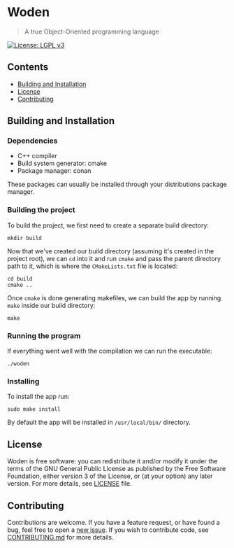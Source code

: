 # Woden
> A true Object-Oriented programming language

[![License: LGPL v3](https://img.shields.io/badge/License-LGPL%20v3-blue.svg)](http://www.gnu.org/licenses/lgpl-3.0)

## Contents
- [Building and Installation](#building-and-installation)
- [License](#license)
- [Contributing](#contributing)

## Building and Installation

### Dependencies
- C++ compiler
- Build system generator: cmake
- Package manager: conan

These packages can usually be installed through your distributions package manager.

### Building the project
To build the project, we first need to create a separate build directory:
```
mkdir build
```

Now that we've created our build directory (assuming it's created in the project root), we can `cd` into it and run `cmake` and pass the parent directory path to it, which is where the `CMakeLists.txt` file is located:
```
cd build
cmake ..
```

Once `cmake` is done generating makefiles, we can build the app by running `make` inside our build directory:
```
make
```

### Running the program
If everything went well with the compilation we can run the executable:
```
./woden
```

### Installing
To install the app run:
```
sudo make install
```
By default the app will be installed in `/usr/local/bin/` directory.

## License
Woden is free software: you can redistribute it and/or modify it under the terms of the GNU General Public License as published by the Free Software Foundation, either version 3 of the License, or (at your option) any later version.
For more details, see [LICENSE](https://github.com/vstan02/woden/blob/master/LICENSE) file.

## Contributing
Contributions are welcome.
If you have a feature request, or have found a bug, feel free to open a [new issue](https://github.com/vstan02/woden/issues/new).
If you wish to contribute code, see [CONTRIBUTING.md](https://github.com/vstan02/woden/blob/master/CONTRIBUTING.md) for more details.
